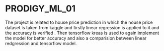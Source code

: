 # PRODIGY_ML_01
The project is related to house price prediction in which the house price dataset is taken from kaggle and firstly linear regression is applied to it and the accuracy is verified . Then tensorflow kreas is used to again implement the model for better accuracy and also a comparision between linear redgression and tensorflow model.
